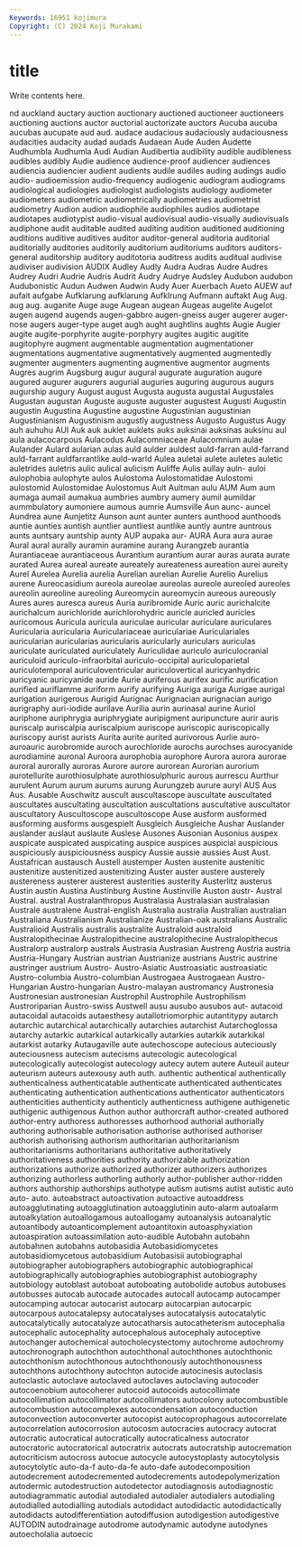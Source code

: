 ```yaml
---
Keywords: 16951 kojimura
Copyright: (C) 2024 Koji Murakami
---
```


# title

Write contents here.



nd auckland
auctary auction auctionary auctioned auctioneer auctioneers auctioning auctions auctor auctorial
auctorizate auctors Aucuba aucuba aucubas aucupate aud aud. audace audacious
audaciously audaciousness audacities audacity audad audads Audaean Aude Auden Audette
Audhumbla Audhumla Audi Audian Audibertia audibility audible audibleness audibles audibly
Audie audience audience-proof audiencer audiences audiencia audiencier audient audients audile
audiles auding audings audio audio- audioemission audio-frequency audiogenic audiogram audiograms
audiological audiologies audiologist audiologists audiology audiometer audiometers audiometric audiometrically audiometries
audiometrist audiometry Audion audion audiophile audiophiles audios audiotape audiotapes audiotypist
audio-visual audiovisual audio-visually audiovisuals audiphone audit auditable audited auditing audition
auditioned auditioning auditions auditive auditives auditor auditor-general auditoria auditorial auditorially
auditories auditorily auditorium auditoriums auditors auditors-general auditorship auditory auditotoria auditress
audits auditual audivise audiviser audivision AUDIX Audley Audly Audra Audras
Audre Audres Audrey Audri Audrie Audris Audrit Audry Audrye Audsley
Audubon audubon Audubonistic Audun Audwen Audwin Audy Auer Auerbach Aueto
AUEW auf aufait aufgabe Aufklarung aufklarung Aufklrung Aufmann auftakt Aug
Aug. aug aug. auganite Auge auge Augean augean Augeas augelite
Augelot augen augend augends augen-gabbro augen-gneiss auger augerer auger-nose augers
auger-type auget augh aught aughtlins aughts Augie Augier augite augite-porphyrite
augite-porphyry augites augitic augitite augitophyre augment augmentable augmentation augmentationer augmentations
augmentative augmentatively augmented augmentedly augmenter augmenters augmenting augmentive augmentor augments
Augres augrim Augsburg augur augural augurate auguration augure augured augurer
augurers augurial auguries auguring augurous augurs augurship augury August august
Augusta augusta augustal Augustales Augustan augustan Auguste auguste auguster augustest
Augusti Augustin augustin Augustina Augustine augustine Augustinian augustinian Augustinianism Augustinism
augustly augustness Augusto Augustus Augy auh auhuhu AUI Auk auk
auklet auklets auks auksinai auksinas auksinu aul aula aulacocarpous Aulacodus
Aulacomniaceae Aulacomnium aulae Aulander Aulard aularian aulas auld aulder auldest
auld-farran auld-farrand auld-farrant auldfarrantlike auld-warld Aulea auletai aulete auletes auletic
auletrides auletris aulic aulical aulicism Auliffe Aulis aullay auln- auloi
aulophobia aulophyte aulos Aulostoma Aulostomatidae Aulostomi aulostomid Aulostomidae Aulostomus Ault
Aultman aulu AUM Aum aum aumaga aumail aumakua aumbries aumbry
aumery aumil aumildar aummbulatory aumoniere aumous aumrie Aumsville Aun aunc-
auncel Aundrea aune Aunjetitz Aunson aunt aunter aunters aunthood aunthoods
auntie aunties auntish auntlier auntliest auntlike auntly auntre auntrous aunts
auntsary auntship aunty AUP aupaka aur- AURA Aura aura aurae
Aural aural aurally auramin auramine aurang Aurangzeb aurantia Aurantiaceae aurantiaceous
Aurantium aurantium aurar auras aurata aurate aurated Aurea aureal aureate
aureately aureateness aureation aurei aureity Aurel Aurelea Aurelia aurelia Aurelian
aurelian Aurelie Aurelio Aurelius aurene Aureocasidium aureola aureolae aureolas aureole
aureoled aureoles aureolin aureoline aureoling Aureomycin aureomycin aureous aureously Aures
aures auresca aureus Auria auribromide Auric auric aurichalcite aurichalcum aurichloride
aurichlorohydric auricle auricled auricles auricomous Auricula auricula auriculae auricular auriculare
auriculares Auricularia auricularia Auriculariaceae auriculariae Auriculariales auricularian auricularias auricularis auricularly
auriculars auriculas auriculate auriculated auriculately Auriculidae auriculo auriculocranial auriculoid auriculo-infraorbital
auriculo-occipital auriculoparietal auriculotemporal auriculoventricular auriculovertical auricyanhydric auricyanic auricyanide auride Aurie
auriferous aurifex aurific aurification aurified auriflamme auriform aurify aurifying Auriga
auriga Aurigae aurigal aurigation aurigerous Aurigid Aurignac Aurignacian aurignacian aurigo
aurigraphy auri-iodide aurilave Aurilia aurin aurinasal aurine Auriol auriphone auriphrygia
auriphrygiate auripigment auripuncture aurir auris auriscalp auriscalpia auriscalpium auriscope auriscopic
auriscopically auriscopy aurist aurists Aurita aurite aurited aurivorous Aurlie auro-
auroauric aurobromide auroch aurochloride aurochs aurochses aurocyanide aurodiamine auronal Auroora
aurophobia aurophore Aurora aurora aurorae auroral aurorally auroras Aurore aurore
aurorean Aurorian aurorium aurotellurite aurothiosulphate aurothiosulphuric aurous aurrescu Aurthur aurulent
Aurum aurum aurums aurung Aurungzeb aurure auryl AUS Aus Aus.
Ausable Auschwitz auscult auscultascope auscultate auscultated auscultates auscultating auscultation auscultations
auscultative auscultator auscultatory Auscultoscope auscultoscope Ause ausform ausformed ausforming ausforms
ausgespielt Ausgleich Ausgleiche Aushar Auslander auslander auslaut auslaute Auslese Ausones
Ausonian Ausonius auspex auspicate auspicated auspicating auspice auspices auspicial auspicious
auspiciously auspiciousness auspicy Aussie aussie aussies Aust Aust. Austafrican austausch
Austell austemper Austen austenite austenitic austenitize austenitized austenitizing Auster auster
austere austerely austereness austerer austerest austerities austerity Austerlitz austerus Austin
austin Austina Austinburg Austine Austinville Auston austr- Austral Austral. austral
Australanthropus Australasia Australasian australasian Australe australene Austral-english Australia australia Australian
australian Australiana Australianism Australianize Australian-oak australians Australic Australioid Australis australis
australite Australoid australoid Australopithecinae Australopithecine australopithecine Australopithecus Australorp australorp australs
Austrasia Austrasian Austreng Austria austria Austria-Hungary Austrian austrian Austrianize austrians
Austric austrine austringer austrium Austro- Austro-Asiatic Austroasiatic austroasiatic Austro-columbia Austro-columbian
Austrogaea Austrogaean Austro-Hungarian Austro-hungarian Austro-malayan austromancy Austronesia Austronesian austronesian Austrophil
Austrophile Austrophilism Austroriparian Austro-swiss Austwell ausu ausubo ausubos aut- autacoid
autacoidal autacoids autaesthesy autallotriomorphic autantitypy autarch autarchic autarchical autarchically autarchies
autarchist Autarchoglossa autarchy autarkic autarkical autarkically autarkies autarkik autarkikal autarkist
autarky Autaugaville aute autechoscope autecious auteciously auteciousness autecism autecisms autecologic
autecological autecologically autecologist autecology autecy autem autere Auteuil auteur auteurism
auteurs autexousy auth auth. authentic authentical authentically authenticalness authenticatable authenticate
authenticated authenticates authenticating authentication authentications authenticator authenticators authenticities authenticity authenticly
authenticness authigene authigenetic authigenic authigenous Authon author authorcraft author-created authored
author-entry authoress authoresses authorhood authorial authorially authoring authorisable authorisation authorise
authorised authoriser authorish authorising authorism authoritarian authoritarianism authoritarianisms authoritarians authoritative
authoritatively authoritativeness authorities authority authorizable authorization authorizations authorize authorized authorizer
authorizers authorizes authorizing authorless authorling authorly author-publisher author-ridden authors authorship
authorships authotype autism autisms autist autistic auto auto- auto. autoabstract
autoactivation autoactive autoaddress autoagglutinating autoagglutination autoagglutinin auto-alarm autoalarm autoalkylation autoallogamous
autoallogamy autoanalysis autoanalytic autoantibody autoanticomplement autoantitoxin autoasphyxiation autoaspiration autoassimilation auto-audible
Autobahn autobahn autobahnen autobahns autobasidia Autobasidiomycetes autobasidiomycetous autobasidium Autobasisii autobiographal
autobiographer autobiographers autobiographic autobiographical autobiographically autobiographies autobiographist autobiography autobiology autoblast
autoboat autoboating autobolide autobus autobuses autobusses autocab autocade autocades autocall
autocamp autocamper autocamping autocar autocarist autocarp autocarpian autocarpic autocarpous autocatalepsy
autocatalyses autocatalysis autocatalytic autocatalytically autocatalyze autocatharsis autocatheterism autocephalia autocephalic autocephality
autocephalous autocephaly autoceptive autochanger autochemical autocholecystectomy autochrome autochromy autochronograph autochthon
autochthonal autochthones autochthonic autochthonism autochthonous autochthonously autochthonousness autochthons autochthony autochton
autocide autocinesis autoclasis autoclastic autoclave autoclaved autoclaves autoclaving autocoder autocoenobium
autocoherer autocoid autocoids autocollimate autocollimation autocollimator autocollimators autocolony autocombustible autocombustion
autocomplexes autocondensation autoconduction autoconvection autoconverter autocopist autocoprophagous autocorrelate autocorrelation autocorrosion
autocosm autocracies autocracy autocrat autocratic autocratical autocratically autocraticalness autocrator autocratoric
autocratorical autocratrix autocrats autocratship autocremation autocriticism autocross autocue autocycle autocystoplasty
autocytolysis autocytolytic auto-da-f auto-da-fe auto-dafe autodecomposition autodecrement autodecremented autodecrements autodepolymerization
autodermic autodestruction autodetector autodiagnosis autodiagnostic autodiagrammatic autodial autodialed autodialer autodialers
autodialing autodialled autodialling autodials autodidact autodidactic autodidactically autodidacts autodifferentiation autodiffusion
autodigestion autodigestive AUTODIN autodrainage autodrome autodynamic autodyne autodynes autoecholalia autoecic
